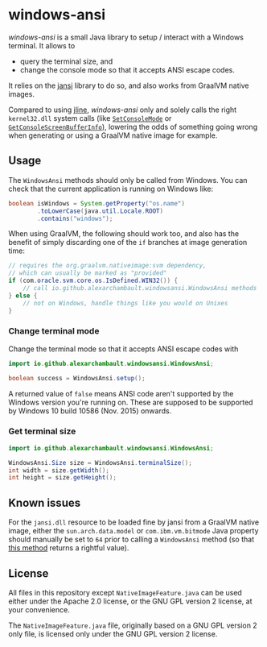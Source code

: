 
# windows-ansi

*windows-ansi* is a small Java library to setup / interact with a Windows terminal. It allows to
- query the terminal size, and
- change the console mode so that it accepts ANSI escape codes.

It relies on the [jansi](https://github.com/fusesource/jansi) library to do so, and also works from
GraalVM native images.

Compared to using [jline](https://github.com/jline/jline3), *windows-ansi* only and solely calls the right
`kernel32.dll` system calls (like [`SetConsoleMode`](https://docs.microsoft.com/en-us/windows/console/setconsolemode)
or [`GetConsoleScreenBufferInfo`](https://docs.microsoft.com/en-us/windows/console/getconsolescreenbufferinfo)), lowering the odds of something going wrong when generating or using a GraalVM native image for example.

## Usage

The `WindowsAnsi` methods should only be called from Windows. You can check that
the current application is running on Windows like:
```java
boolean isWindows = System.getProperty("os.name")
        .toLowerCase(java.util.Locale.ROOT)
        .contains("windows");
```

When using GraalVM, the following should work too, and also has the benefit of simply
discarding one of the `if` branches at image generation time:
```java
// requires the org.graalvm.nativeimage:svm dependency,
// which can usually be marked as "provided"
if (com.oracle.svm.core.os.IsDefined.WIN32()) {
    // call io.github.alexarchambault.windowsansi.WindowsAnsi methods
} else {
    // not on Windows, handle things like you would on Unixes
}
```

### Change terminal mode

Change the terminal mode so that it accepts ANSI escape codes with
```java
import io.github.alexarchambault.windowsansi.WindowsAnsi;

boolean success = WindowsAnsi.setup();
```

A returned value of `false` means ANSI code aren't supported by the Windows version you're running on.
These are supposed to be supported by Windows 10 build 10586 (Nov. 2015) onwards.

### Get terminal size

```java
import io.github.alexarchambault.windowsansi.WindowsAnsi;

WindowsAnsi.Size size = WindowsAnsi.terminalSize();
int width = size.getWidth();
int height = size.getHeight();
```

## Known issues

For the `jansi.dll` resource to be loaded fine by jansi from a GraalVM native image,
either the `sun.arch.data.model` or `com.ibm.vm.bitmode` Java property should manually
be set to `64` prior to calling a `WindowsAnsi` method (so that
[this method](https://github.com/fusesource/hawtjni/blob/c14fec00b9976ff6b84e62e483d678594a7d3832/hawtjni-runtime/src/main/java/org/fusesource/hawtjni/runtime/Library.java#L167)
returns a rightful value).

## License

All files in this repository except `NativeImageFeature.java` can be used either under the
Apache 2.0 license, or the GNU GPL version 2 license, at your convenience.

The `NativeImageFeature.java` file, originally based on a GNU GPL version 2 only file, is licensed only
under the GNU GPL version 2 license.

